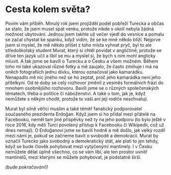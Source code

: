 # Cesta kolem světa?

Povím vám příběh. Minulý rok jsem projížděl podél pobřeží Turecka a občas se stalo, že jsem musel spát venku, protože nikde v okolí nebyla žádná možnost ubytování. Jednou jsem takhle už večer vjedl do vesnice a pomalu se začal chystat ke spánku, když vidím, že se ke mně někdo blíží. Nejprve jsem si myslel, že mě někdo přišel z toho místa vyhnat pryč, byl to ale středoškolský student Murat, který si chtěl povídat v angličtině, protože se dříve ten jazyk učil a líbil se mu a myslel si, že bych s ním mohl anglicky mluvit. A tak jsme se bavili o Turecku a o Česku a všem možném. Během toho mi také ukazoval různé fotky a mě zaujalo, že často zmiňuje i má na oněch fotografiích jednu dívku, kterou označoval jako kamarádku. Nenapadlo mě nic jiného než se ho zeptat, proč jeho kamarádka není jeho přítelkyní. Od té doby se celý rozhovor změnil z vesměs formálních frází do mnohem osobnějšího rozhovoru. Bavili jsme se o různých společenských tématech, třeba o politice či náboženství. A také o tom, jak je, když nemůžete s někým chodit, protože to vaši aní její rodiče neschvalují.

Murat byl silně věřící muslim a také téměř fanatický podporovatel současného prezidenta Erdoğan. Když jsem si ho přidal mezi přátelé na Facebooku, neměl tam jiné příspěvky než ty na jeho podporu \(to bylo ještě v roce 2016, kdy měli Turci povolený přístup k Facebooku či Wikipedii, což už dnes nemají\). O Erdoğanovi jsme se bavili hodně a mě došlo, jak velký rozdíl mezi námi je, pokud se začneme bavit o svobodě a demokracii. Murat by označil Turecko jako svobodný a demokratický stát, ale platí to jen tehdy, když se bude člověk pohybovat mezi vytýčenými mantinely. I v Česku nemůžete dělat úplně všechno, co se vám líbí, ale ten prostor uvnitř mantinelů, mezi kterými se můžete pohybovat, je podstatně širší. 

_\(bude pokračování!\)_

